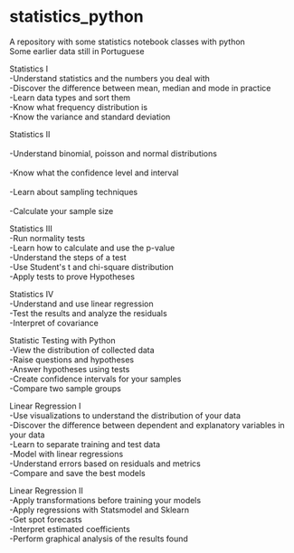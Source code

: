 # statistics_python
A repository with some statistics notebook classes with python <br>
Some earlier data still in Portuguese <br>



Statistics I  <br>
  -Understand statistics and the numbers you deal with <br>
  -Discover the difference between mean, median and mode in practice  <br>
  -Learn data types and sort them  <br>
  -Know what frequency distribution is  <br>
  -Know the variance and standard deviation    <br>
  
Statistics II  <br>  
  -Understand binomial, poisson and normal distributions <br>  
  -Know what the confidence level and interval <br>  
  -Learn about sampling techniques <br>  
  -Calculate your sample size <br>  
  
Statistics III <br>
  -Run normality tests <br>
  -Learn how to calculate and use the p-value <br>
  -Understand the steps of a test <br>
  -Use Student's t and chi-square distribution <br>
  -Apply tests to prove Hypotheses <br>
  
Statistics IV <br>
  -Understand and use linear regression <br>
  -Test the results and analyze the residuals <br>
  -Interpret of covariance <br>

Statistic Testing with Python <br>
  -View the distribution of collected data <br>
  -Raise questions and hypotheses <br>
  -Answer hypotheses using tests <br>
  -Create confidence intervals for your samples <br>
  -Compare two sample groups <br>

Linear Regression I  <br>
  -Use visualizations to understand the distribution of your data <br>
  -Discover the difference between dependent and explanatory variables in your data <br>
  -Learn to separate training and test data <br>
  -Model with linear regressions <br>
  -Understand errors based on residuals and metrics <br>
  -Compare and save the best models <br>
 
Linear Regression II <br>
  -Apply transformations before training your models <br>
  -Apply regressions with Statsmodel and Sklearn <br>
  -Get spot forecasts <br>
  -Interpret estimated coefficients <br>
  -Perform graphical analysis of the results found <br>
